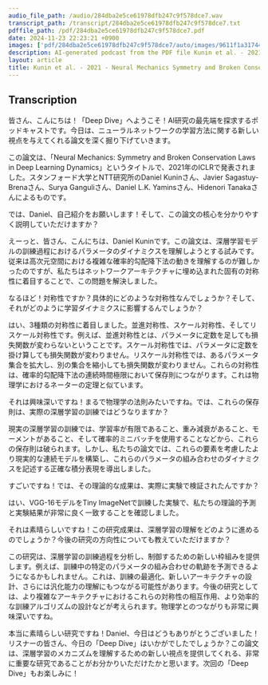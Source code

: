 ```yaml
---
audio_file_path: /audio/284dba2e5ce61978dfb247c9f578dce7.wav
transcript_path: /transcript/284dba2e5ce61978dfb247c9f578dce7.txt
pdffile_path: /pdf/284dba2e5ce61978dfb247c9f578dce7.pdf
date: 2024-11-23 22:23:21 +0900
images: ['pdf/284dba2e5ce61978dfb247c9f578dce7/auto/images/9611f1a31744ef185d17a5efc657d30aa03cd6ac5e43e830fb72b6d26fd21f87.jpg', 'pdf/284dba2e5ce61978dfb247c9f578dce7/auto/images/b5792ebd41e3a09fb52a5c30e3728db8ee02a0452a3da246702703d8110bd0d0.jpg', 'pdf/284dba2e5ce61978dfb247c9f578dce7/auto/images/1db3c82228ccdc3dd434c8b7549b55fddb41f0334fab520a3a900ffb73e7b0ea.jpg', 'pdf/284dba2e5ce61978dfb247c9f578dce7/auto/images/1aa0c83930f5b11a08abd9f4ef2bba3bbf711d71d767327b1da25c8722ff5e9e.jpg', 'pdf/284dba2e5ce61978dfb247c9f578dce7/auto/images/25a650adcbe508c317420780f53c105276de8823aa2fad1a21ab9c94da8b354d.jpg', 'pdf/284dba2e5ce61978dfb247c9f578dce7/auto/images/56b7b6aca494289519247d9d86d8abf7e23048a225b222387f69d3f8e5fde8a3.jpg', 'pdf/284dba2e5ce61978dfb247c9f578dce7/auto/images/340f7a7c9289ed65cd3fb6c1f735dae28695e5815543fbd4cbf7954cb1ad67bb.jpg', 'pdf/284dba2e5ce61978dfb247c9f578dce7/auto/images/87b0eaca0e352fe0c3eab39a0b07189be88ab19cabb0312a83094b645c59a933.jpg', 'pdf/284dba2e5ce61978dfb247c9f578dce7/auto/images/cd487794b6a155595d774dd8e5e2f0cb05a52b492706ee17021654f5a33b39b7.jpg', 'pdf/284dba2e5ce61978dfb247c9f578dce7/auto/images/1b8a07ea2e06702d8f4bf301110ed7ee17edd815df4cab59e39ece2330ffba32.jpg', 'pdf/284dba2e5ce61978dfb247c9f578dce7/auto/images/799b95e6aa7b43e575c17b1ec989deb51c72d12323bca9b24e2da7deead4014a.jpg', 'pdf/284dba2e5ce61978dfb247c9f578dce7/auto/images/345fad475b69c833aaa12ffcb24c09500e758159a32f1f1e676920383757f5a9.jpg', 'pdf/284dba2e5ce61978dfb247c9f578dce7/auto/images/33e3f567f7bb1b2a0167caec48555fcd2a4a0d09b9ef8569aad3f4b4b4ec0217.jpg', 'pdf/284dba2e5ce61978dfb247c9f578dce7/auto/images/bd370e060929565fbea71effaf60c1fa4f69535a0678d252326a5a5527da3f11.jpg', 'pdf/284dba2e5ce61978dfb247c9f578dce7/auto/images/7f820aff3d61311304dfdbbccfd810e460dd8dbf5f319c3a4958acd7df626d9b.jpg', 'pdf/284dba2e5ce61978dfb247c9f578dce7/auto/images/2a35d3cfbf02820ea917dfe0d3223136046e05e0722a5b184481679e8200adb6.jpg', 'pdf/284dba2e5ce61978dfb247c9f578dce7/auto/images/c6776c85cc8b307264c28ccb21fedce872f9b1c1ee63296ac48c4e33a5344cd7.jpg', 'pdf/284dba2e5ce61978dfb247c9f578dce7/auto/images/3a5e6ab2ba2d6f437bd115fb1890a279a4b59f84b357a96179fb6b697fefcf6e.jpg', 'pdf/284dba2e5ce61978dfb247c9f578dce7/auto/images/221c57fa903016b4e1e24530745ca8a9b49b21080056846d0821282222c73fec.jpg', 'pdf/284dba2e5ce61978dfb247c9f578dce7/auto/images/cd3ee4481ec4fc2af81375ec67e523a2eb855515f0a468be9aec7292bd7a03ce.jpg', 'pdf/284dba2e5ce61978dfb247c9f578dce7/auto/images/923947c7359ba88d4d65b1dc281272fed496a9776ce6c3f4a12b79eddd9d0259.jpg', 'pdf/284dba2e5ce61978dfb247c9f578dce7/auto/images/15e96b5fd49c9a768069c017262eead3ffe536c4d4098921538fd4e1bded589d.jpg']
description: AI-generated podcast from the PDF file Kunin et al. - 2021 - Neural Mechanics Symmetry and Broken Conservation_JP
layout: article
title: Kunin et al. - 2021 - Neural Mechanics Symmetry and Broken Conservation_JP / 284dba2e5ce61978dfb247c9f578dce7
---
```


## Transcription
皆さん、こんにちは！「Deep Dive」へようこそ！AI研究の最先端を探求するポッドキャストです。今日は、ニューラルネットワークの学習方法に関する新しい視点を与えてくれる論文を深く掘り下げていきます。

この論文は、「Neural Mechanics: Symmetry and Broken Conservation Laws in Deep Learning Dynamics」というタイトルで、2021年のICLRで発表されました。スタンフォード大学とNTT研究所のDaniel Kuninさん、Javier Sagastuy-Brenaさん、Surya Ganguliさん、Daniel L.K. Yaminsさん、Hidenori Tanakaさんによるものです。

では、Daniel、自己紹介をお願いします！そして、この論文の核心を分かりやすく説明していただけますか？

えーっと、皆さん、こんにちは、Daniel Kuninです。この論文は、深層学習モデルの訓練過程におけるパラメータのダイナミクスを理解しようとする試みです。従来は高次元空間における複雑な確率的勾配降下法の動きを理解するのが難しかったのですが、私たちはネットワークアーキテクチャに埋め込まれた固有の対称性に着目することで、この問題を解決しました。

なるほど！対称性ですか？具体的にどのような対称性なんでしょうか？そして、それがどのように学習ダイナミクスに影響するんでしょうか？

はい、3種類の対称性に着目しました。並進対称性、スケール対称性、そしてリスケール対称性です。例えば、並進対称性とは、パラメータに定数を足しても損失関数が変わらないということです。スケール対称性では、パラメータに定数を掛け算しても損失関数が変わりません。リスケール対称性では、あるパラメータ集合を拡大し、別の集合を縮小しても損失関数が変わりません。これらの対称性は、確率的勾配降下法の連続時間極限において保存則につながります。これは物理学におけるネーターの定理と似ています。

それは興味深いですね！まるで物理学の法則みたいですね。では、これらの保存則は、実際の深層学習の訓練ではどうなりますか？

現実の深層学習の訓練では、学習率が有限であること、重み減衰があること、モーメントがあること、そして確率的ミニバッチを使用することなどから、これらの保存則は破られます。しかし、私たちの論文では、これらの要素を考慮したより現実的な連続モデルを構築し、これらのパラメータの組み合わせのダイナミクスを記述する正確な積分表現を導出しました。

すごいですね！では、その理論的な成果は、実際に実験で検証されたんですか？

はい、VGG-16モデルをTiny ImageNetで訓練した実験で、私たちの理論的予測と実験結果が非常に良く一致することを確認しました。

それは素晴らしいですね！この研究成果は、深層学習の理解をどのように進めるのでしょうか？今後の研究の方向性についても教えていただけますか？

この研究は、深層学習の訓練過程を分析し、制御するための新しい枠組みを提供します。例えば、訓練中の特定のパラメータの組み合わせの軌跡を予測できるようになるかもしれません。これは、訓練の最適化、新しいアーキテクチャの設計、さらには汎化能力の理解にもつながる可能性があります。今後の研究としては、より複雑なアーキテクチャにおけるこれらの対称性の相互作用、より効率的な訓練アルゴリズムの設計などが考えられます。物理学とのつながりも非常に興味深いですね。

本当に素晴らしい研究ですね！Daniel、今日はどうもありがとうございました！リスナーの皆さん、今日の「Deep Dive」はいかがでしたでしょうか？この論文は、深層学習のメカニズムを理解するための新しい視点を提供してくれる、非常に重要な研究であることがお分かりいただけたかと思います。次回の「Deep Dive」もお楽しみに！






